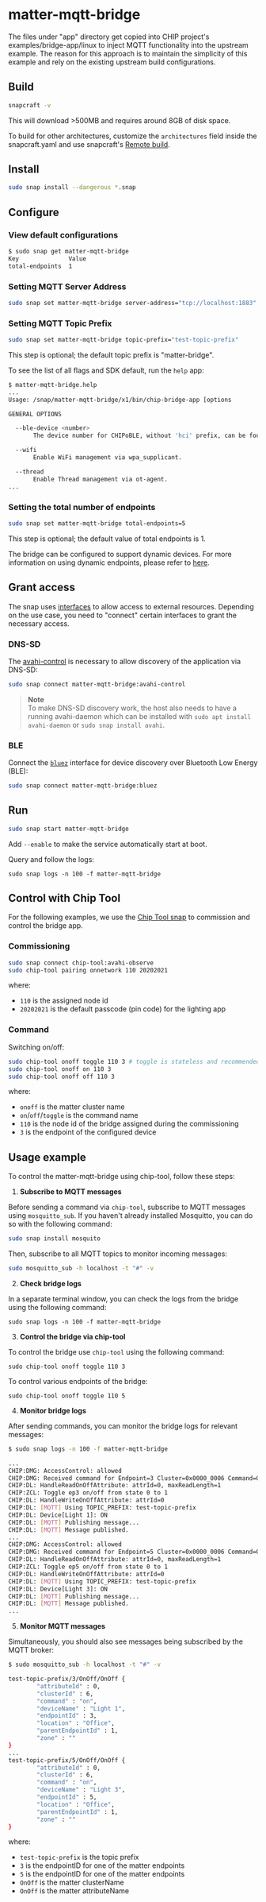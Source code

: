 # matter-mqtt-bridge

The files under "app" directory get copied into CHIP project's examples/bridge-app/linux to inject MQTT functionality into the upstream example. The reason for this approach is to maintain the simplicity of this example and rely on the existing upstream build configurations.

## Build
```bash
snapcraft -v
```
This will download >500MB and requires around 8GB of disk space. 

To build for other architectures, customize the `architectures` field inside the snapcraft.yaml and use snapcraft's [Remote build](https://snapcraft.io/docs/remote-build).
 
## Install

```bash
sudo snap install --dangerous *.snap
```

## Configure
### View default configurations
```bash
$ sudo snap get matter-mqtt-bridge
Key              Value
total-endpoints  1
```

### Setting MQTT Server Address

```bash
sudo snap set matter-mqtt-bridge server-address="tcp://localhost:1883"
```

### Setting MQTT Topic Prefix

```bash
sudo snap set matter-mqtt-bridge topic-prefix="test-topic-prefix"
```
This step is optional; the default topic prefix is "matter-bridge".

To see the list of all flags and SDK default, run the `help` app:
```bash
$ matter-mqtt-bridge.help 
...
Usage: /snap/matter-mqtt-bridge/x1/bin/chip-bridge-app [options

GENERAL OPTIONS

  --ble-device <number>
       The device number for CHIPoBLE, without 'hci' prefix, can be found by hciconfig.

  --wifi
       Enable WiFi management via wpa_supplicant.

  --thread
       Enable Thread management via ot-agent.
...
```

### Setting the total number of endpoints

```bash
sudo snap set matter-mqtt-bridge total-endpoints=5
```
This step is optional; the default value of total endpoints is 1.

The bridge can be configured to support dynamic devices. For more information on using dynamic endpoints, please refer to [here](https://github.com/project-chip/connectedhomeip/tree/v1.1.0.1/examples/bridge-app/linux).

## Grant access

The snap uses [interfaces](https://snapcraft.io/docs/interface-management) to allow access to external resources. Depending on the use case, you need to "connect" certain interfaces to grant the necessary access.

### DNS-SD

The [avahi-control](https://snapcraft.io/docs/avahi-control-interface) is necessary to allow discovery of the application via DNS-SD:

```bash
sudo snap connect matter-mqtt-bridge:avahi-control
```

> **Note**  
> To make DNS-SD discovery work, the host also needs to have a running avahi-daemon which can be installed with `sudo apt install avahi-daemon` or `sudo snap install avahi`.

### BLE

Connect the [`bluez`](https://snapcraft.io/docs/bluez-interface) interface for device discovery over Bluetooth Low Energy (BLE):
```bash
sudo snap connect matter-mqtt-bridge:bluez
```

## Run
```bash
sudo snap start matter-mqtt-bridge
```
Add `--enable` to make the service automatically start at boot. 

Query and follow the logs:
```
sudo snap logs -n 100 -f matter-mqtt-bridge
```

## Control with Chip Tool

For the following examples, we use the [Chip Tool snap](https://snapcraft.io/chip-tool) to commission and control the bridge app.

### Commissioning

```bash
sudo snap connect chip-tool:avahi-observe
sudo chip-tool pairing onnetwork 110 20202021
```

where:

-   `110` is the assigned node id
-   `20202021` is the default passcode (pin code) for the lighting app

### Command

Switching on/off:

```bash
sudo chip-tool onoff toggle 110 3 # toggle is stateless and recommended
sudo chip-tool onoff on 110 3
sudo chip-tool onoff off 110 3
```

where:

-   `onoff` is the matter cluster name
-   `on`/`off`/`toggle` is the command name
-   `110` is the node id of the bridge assigned during the commissioning
-   `3` is the endpoint of the configured device

## Usage example
To control the matter-mqtt-bridge using chip-tool, follow these steps:

1. **Subscribe to MQTT messages**

Before sending a command via `chip-tool`, subscribe to MQTT messages using `mosquitto_sub`. 
If you haven't already installed Mosquitto, you can do so with the following command:

```bash
sudo snap install mosquito
```

Then, subscribe to all MQTT topics to monitor incoming messages:
```bash
sudo mosquitto_sub -h localhost -t "#" -v
```

2. **Check bridge logs**

In a separate terminal window, you can check the logs from the bridge using the following command:

```
sudo snap logs -n 100 -f matter-mqtt-bridge
```

3. **Control the bridge via chip-tool**
 
To control the bridge use `chip-tool` using the following command:

```
sudo chip-tool onoff toggle 110 3
```

To control various endpoints of the bridge:
```
sudo chip-tool onoff toggle 110 5
```

4. **Monitor bridge logs**

After sending commands, you can monitor the bridge logs for relevant messages:

```bash
$ sudo snap logs -n 100 -f matter-mqtt-bridge

...
CHIP:DMG: AccessControl: allowed
CHIP:DMG: Received command for Endpoint=3 Cluster=0x0000_0006 Command=0x0000_0002
CHIP:DL: HandleReadOnOffAttribute: attrId=0, maxReadLength=1
CHIP:ZCL: Toggle ep3 on/off from state 0 to 1
CHIP:DL: HandleWriteOnOffAttribute: attrId=0
CHIP:DL: [MQTT] Using TOPIC_PREFIX: test-topic-prefix
CHIP:DL: Device[Light 1]: ON
CHIP:DL: [MQTT] Publishing message...
CHIP:DL: [MQTT] Message published.
...
CHIP:DMG: AccessControl: allowed
CHIP:DMG: Received command for Endpoint=5 Cluster=0x0000_0006 Command=0x0000_0002
CHIP:DL: HandleReadOnOffAttribute: attrId=0, maxReadLength=1
CHIP:ZCL: Toggle ep5 on/off from state 0 to 1
CHIP:DL: HandleWriteOnOffAttribute: attrId=0
CHIP:DL: [MQTT] Using TOPIC_PREFIX: test-topic-prefix
CHIP:DL: Device[Light 3]: ON
CHIP:DL: [MQTT] Publishing message...
CHIP:DL: [MQTT] Message published.
...
```

5. **Monitor MQTT messages**

Simultaneously, you should also see messages being subscribed by the MQTT broker:

```bash
$ sudo mosquitto_sub -h localhost -t "#" -v

test-topic-prefix/3/OnOff/OnOff {
        "attributeId" : 0,
        "clusterId" : 6,
        "command" : "on",
        "deviceName" : "Light 1",
        "endpointId" : 3,
        "location" : "Office",
        "parentEndpointId" : 1,
        "zone" : ""
}
...
test-topic-prefix/5/OnOff/OnOff {
        "attributeId" : 0,
        "clusterId" : 6,
        "command" : "on",
        "deviceName" : "Light 3",
        "endpointId" : 5,
        "location" : "Office",
        "parentEndpointId" : 1,
        "zone" : ""
}
```

where:
-   `test-topic-prefix` is the topic prefix
-   `3` is the endpointID for one of the matter endpoints
-   `5` is the endpointID for one of the matter endpoints
-   `OnOff` is the matter clusterName
-   `OnOff` is the matter attributeName


